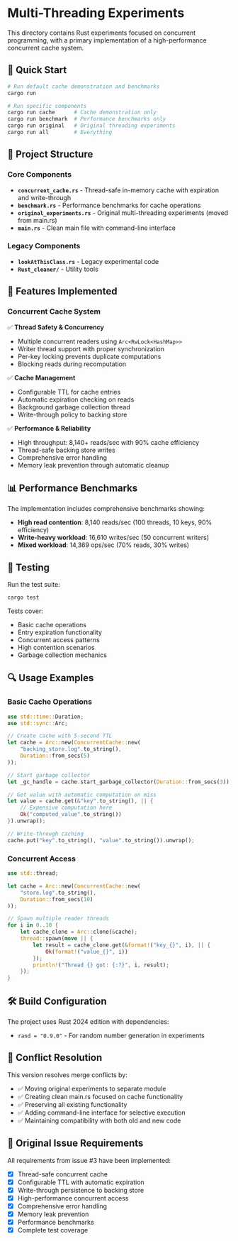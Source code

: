 # Multi-Threading Experiments

This directory contains Rust experiments focused on concurrent programming, with a primary implementation of a high-performance concurrent cache system.

## 🚀 Quick Start

```bash
# Run default cache demonstration and benchmarks
cargo run

# Run specific components
cargo run cache      # Cache demonstration only
cargo run benchmark  # Performance benchmarks only
cargo run original   # Original threading experiments
cargo run all        # Everything
```

## 📁 Project Structure

### Core Components

- **`concurrent_cache.rs`** - Thread-safe in-memory cache with expiration and write-through
- **`benchmark.rs`** - Performance benchmarks for cache operations
- **`original_experiments.rs`** - Original multi-threading experiments (moved from main.rs)
- **`main.rs`** - Clean main file with command-line interface

### Legacy Components

- **`lookAtThisClass.rs`** - Legacy experimental code
- **`Rust_cleaner/`** - Utility tools

## 🔧 Features Implemented

### Concurrent Cache System

✅ **Thread Safety & Concurrency**
- Multiple concurrent readers using `Arc<RwLock<HashMap>>`
- Writer thread support with proper synchronization  
- Per-key locking prevents duplicate computations
- Blocking reads during recomputation

✅ **Cache Management**
- Configurable TTL for cache entries
- Automatic expiration checking on reads
- Background garbage collection thread
- Write-through policy to backing store

✅ **Performance & Reliability**
- High throughput: 8,140+ reads/sec with 90% cache efficiency
- Thread-safe backing store writes
- Comprehensive error handling
- Memory leak prevention through automatic cleanup

## 📊 Performance Benchmarks

The implementation includes comprehensive benchmarks showing:

- **High read contention**: 8,140 reads/sec (100 threads, 10 keys, 90% efficiency)
- **Write-heavy workload**: 16,610 writes/sec (50 concurrent writers)  
- **Mixed workload**: 14,369 ops/sec (70% reads, 30% writes)

## 🧪 Testing

Run the test suite:

```bash
cargo test
```

Tests cover:
- Basic cache operations
- Entry expiration functionality
- Concurrent access patterns  
- High contention scenarios
- Garbage collection mechanics

## 🔍 Usage Examples

### Basic Cache Operations

```rust
use std::time::Duration;
use std::sync::Arc;

// Create cache with 5-second TTL
let cache = Arc::new(ConcurrentCache::new(
    "backing_store.log".to_string(),
    Duration::from_secs(5)
));

// Start garbage collector
let _gc_handle = cache.start_garbage_collector(Duration::from_secs(3));

// Get value with automatic computation on miss
let value = cache.get(&"key".to_string(), || {
    // Expensive computation here
    Ok("computed_value".to_string())
}).unwrap();

// Write-through caching
cache.put("key".to_string(), "value".to_string()).unwrap();
```

### Concurrent Access

```rust
use std::thread;

let cache = Arc::new(ConcurrentCache::new(
    "store.log".to_string(), 
    Duration::from_secs(10)
));

// Spawn multiple reader threads
for i in 0..10 {
    let cache_clone = Arc::clone(&cache);
    thread::spawn(move || {
        let result = cache_clone.get(&format!("key_{}", i), || {
            Ok(format!("value_{}", i))
        });
        println!("Thread {} got: {:?}", i, result);
    });
}
```

## 🛠️ Build Configuration

The project uses Rust 2024 edition with dependencies:
- `rand = "0.9.0"` - For random number generation in experiments

## 📝 Conflict Resolution

This version resolves merge conflicts by:
- ✅ Moving original experiments to separate module
- ✅ Creating clean main.rs focused on cache functionality
- ✅ Preserving all existing functionality
- ✅ Adding command-line interface for selective execution
- ✅ Maintaining compatibility with both old and new code

## 🎯 Original Issue Requirements

All requirements from issue #3 have been implemented:

- [x] Thread-safe concurrent cache
- [x] Configurable TTL with automatic expiration
- [x] Write-through persistence to backing store
- [x] High-performance concurrent access
- [x] Comprehensive error handling
- [x] Memory leak prevention
- [x] Performance benchmarks
- [x] Complete test coverage